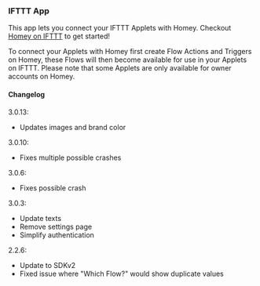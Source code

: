 ### IFTTT App

This app lets you connect your IFTTT Applets with Homey. Checkout [Homey on IFTTT](https://ifttt.com/homey) to get started!

To connect your Applets with Homey first create Flow Actions and Triggers on Homey, these Flows will then become available for use in your Applets on IFTTT. Please note that some Applets are only available for owner accounts on Homey.

#### Changelog
3.0.13:
- Updates images and brand color

3.0.10:
- Fixes multiple possible crashes

3.0.6:
- Fixes possible crash

3.0.3:
- Update texts
- Remove settings page
- Simplify authentication

2.2.6:
- Update to SDKv2
- Fixed issue where "Which Flow?" would show duplicate values
